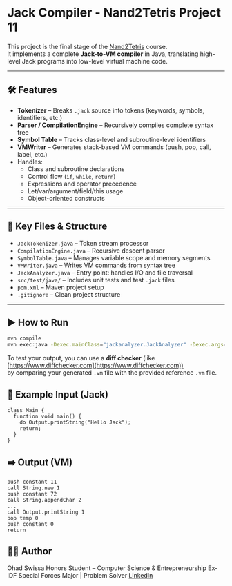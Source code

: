 # Jack Compiler - Nand2Tetris Project 11

This project is the final stage of the [Nand2Tetris](https://www.nand2tetris.org/) course.  
It implements a complete **Jack-to-VM compiler** in Java, translating high-level Jack programs into low-level virtual machine code.

---

## 🛠 Features

- **Tokenizer** – Breaks `.jack` source into tokens (keywords, symbols, identifiers, etc.)
- **Parser / CompilationEngine** – Recursively compiles complete syntax tree
- **Symbol Table** – Tracks class-level and subroutine-level identifiers
- **VMWriter** – Generates stack-based VM commands (push, pop, call, label, etc.)
- Handles:
  - Class and subroutine declarations
  - Control flow (`if`, `while`, `return`)
  - Expressions and operator precedence
  - Let/var/argument/field/this usage
  - Object-oriented constructs

---

## 📂 Key Files & Structure

- `JackTokenizer.java` – Token stream processor  
- `CompilationEngine.java` – Recursive descent parser  
- `SymbolTable.java` – Manages variable scope and memory segments  
- `VMWriter.java` – Writes VM commands from syntax tree  
- `JackAnalyzer.java` – Entry point: handles I/O and file traversal  
- `src/test/java/` – Includes unit tests and test `.jack` files  
- `pom.xml` – Maven project setup  
- `.gitignore` – Clean project structure

---

## ▶️ How to Run

```bash
mvn compile
mvn exec:java -Dexec.mainClass="jackanalyzer.JackAnalyzer" -Dexec.args="test.vm"
```
To test your output, you can use a **diff checker** (like [https://www.diffchecker.com](https://www.diffchecker.com))  
by comparing your generated `.vm` file with the provided reference `.vm` file.

## 🧪 Example Input (Jack)
```
class Main {
  function void main() {
    do Output.printString("Hello Jack");
    return;
  }
}
```

## ➡️ Output (VM)
```
push constant 11
call String.new 1
push constant 72
call String.appendChar 2
...
call Output.printString 1
pop temp 0
push constant 0
return
```
## 👨‍💻 Author

Ohad Swissa
Honors Student – Computer Science & Entrepreneurship
Ex-IDF Special Forces Major | Problem Solver
[LinkedIn](https://www.linkedin.com/in/ohad-swissa-54728a2a6)

